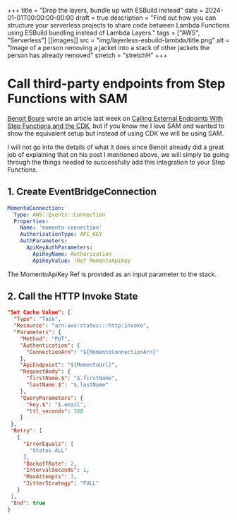+++
title = "Drop the layers, bundle up with ESBuild instead"
date = 2024-01-01T00:00:00-00:00
draft = true
description = "Find out how you can structure your serverless projects to share code between Lambda Functions using ESBuild bundling instead of Lambda Layers."
tags = ["AWS", "Serverless"]
[[images]]
  src = "img/layerless-esbuild-lambda/title.png"
  alt = "Image of a person removing a jacket into a stack of other jackets the person has already removed"
  stretch = "stretchH"
+++

# Call third-party endpoints from Step Functions with SAM

[Benoit Boure](https://twitter.com/Benoit_Boure) wrote an article last week on [Calling External Endpoints With Step Functions and the CDK](https://benoitboure.com/calling-external-endpoints-with-step-functions-and-the-cdk), but if you know me I love SAM and wanted to show the equivalent setup but instead of using CDK we will be using SAM.

I will not go into the details of what it does since Benoit already did a great job of explaining that on his post I mentioned above, we will simply be going through the things needed to successfully add this integration to your Step Functions.

## 1. Create EventBridgeConnection
```yaml
MomentoConnection:
  Type: AWS::Events::Connection
  Properties:
    Name: 'momento-connection'
    AuthorizationType: API_KEY
    AuthParameters:
      ApiKeyAuthParameters:
        ApiKeyName: Authorization
        ApiKeyValue: !Ref MomentoApiKey
```

The MomentoApiKey Ref is provided as an input parameter to the stack.

## 2. Call the HTTP Invoke State
```json
"Set Cache Value": {
  "Type": "Task",
  "Resource": "arn:aws:states:::http:invoke",
  "Parameters": {
    "Method": "PUT",
    "Authentication": {
      "ConnectionArn": "${MomentoConnectionArn}"
    },
    "ApiEndpoint": "${MomentoUrl}",
    "RequestBody": {
      "firstName.$": "$.firstName",
      "lastName.$": "$.lastName"
    },
    "QueryParameters": {
      "key.$": "$.email",
      "ttl_seconds": 300
    }
 },
 "Retry": [
   {
     "ErrorEquals": [
       "States.ALL"
     ],
     "BackoffRate": 2,
     "IntervalSeconds": 1,
     "MaxAttempts": 3,
     "JitterStrategy": "FULL"
   }
 ],
 "End": true
}
```